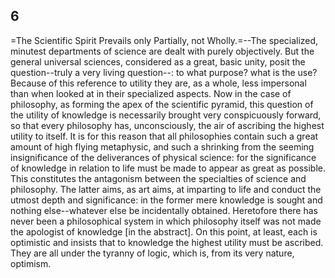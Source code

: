 ## 6

=The Scientific Spirit Prevails only Partially, not Wholly.=--The
specialized, minutest departments of science are dealt with purely
objectively. But the general universal sciences, considered as a great,
basic unity, posit the question--truly a very living question--: to what
purpose? what is the use? Because of this reference to utility they are,
as a whole, less impersonal than when looked at in their specialized
aspects. Now in the case of philosophy, as forming the apex of the
scientific pyramid, this question of the utility of knowledge is
necessarily brought very conspicuously forward, so that every philosophy
has, unconsciously, the air of ascribing the highest utility to itself.
It is for this reason that all philosophies contain such a great amount
of high flying metaphysic, and such a shrinking from the seeming
insignificance of the deliverances of physical science: for the
significance of knowledge in relation to life must be made to appear as
great as possible. This constitutes the antagonism between the
specialties of science and philosophy. The latter aims, as art aims, at
imparting to life and conduct the utmost depth and significance: in the
former mere knowledge is sought and nothing else--whatever else be
incidentally obtained. Heretofore there has never been a philosophical
system in which philosophy itself was not made the apologist of
knowledge [in the abstract]. On this point, at least, each is optimistic
and insists that to knowledge the highest utility must be ascribed. They
are all under the tyranny of logic, which is, from its very nature,
optimism.


